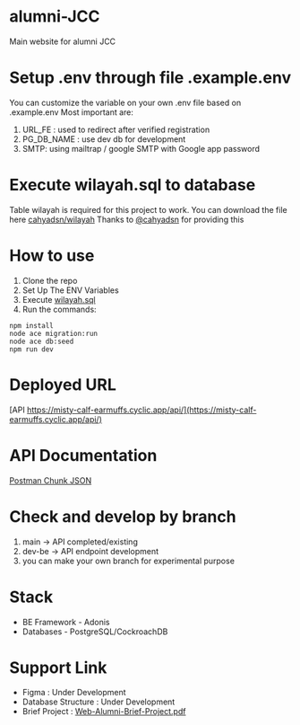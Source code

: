 # alumni-JCC
Main website for alumni JCC

# Setup .env through file .example.env
You can customize the variable on your own .env file based on .example.env
Most important are: 
1. URL_FE : used to redirect after verified registration
2. PG_DB_NAME : use dev db for development
3. SMTP: using mailtrap / google SMTP with Google app password

# Execute wilayah.sql to database
Table wilayah is required for this project to work.
You can download the file here [cahyadsn/wilayah](https://github.com/cahyadsn/wilayah/blob/master/db/wilayah.sql)
Thanks to [@cahyadsn](https://github.com/cahyadsn) for providing this

# How to use
1. Clone the repo
2. Set Up The ENV Variables
3. Execute [wilayah.sql](https://github.com/cahyadsn/wilayah/blob/master/db/wilayah.sql)
4. Run the commands:
```
npm install
node ace migration:run
node ace db:seed
npm run dev
```

# Deployed URL
[API https://misty-calf-earmuffs.cyclic.app/api/](https://misty-calf-earmuffs.cyclic.app/api/)
# API Documentation
[Postman Chunk JSON](https://api.postman.com/collections/10819275-af77b35a-e952-4022-affe-1f79bc04c761?access_key=PMAT-01GWVEG9SKW6C71P51M8M48WZY)


# Check and develop by branch
1. main -> API completed/existing
2. dev-be -> API endpoint development
3. you can make your own branch for experimental purpose

# Stack
- BE Framework - Adonis
- Databases - PostgreSQL/CockroachDB

# Support Link
- Figma : Under Development
- Database Structure : Under Development
- Brief Project : [Web-Alumni-Brief-Project.pdf](https://drive.google.com/file/d/1qMKNTlt5f4aaMQgOg3RVHPKr1p4-pdlZ/view?usp=sharing)
